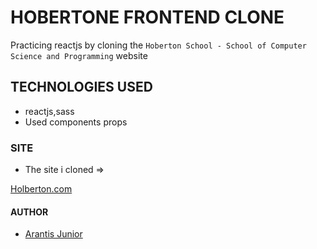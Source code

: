 # HOBERTONE FRONTEND CLONE

Practicing reactjs by cloning the `Hoberton School - School of Computer Science and Programming` website



## TECHNOLOGIES USED

- reactjs,sass
- Used components props
  
### SITE

- The site i cloned =>

[Holberton.com](https://www.holbertonschool.com/)

#### AUTHOR

- [Arantis Junior](https://github.com/Arantisjr)
